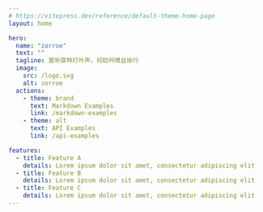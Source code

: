 ```yaml
---
# https://vitepress.dev/reference/default-theme-home-page
layout: home

hero:
  name: "zorroe"
  text: ""
  tagline: 莫听穿林打叶声，何妨吟啸且徐行
  image: 
    src: /logo.svg
    alt: zorroe
  actions:
    - theme: brand
      text: Markdown Examples
      link: /markdown-examples
    - theme: alt
      text: API Examples
      link: /api-examples

features:
  - title: Feature A
    details: Lorem ipsum dolor sit amet, consectetur adipiscing elit
  - title: Feature B
    details: Lorem ipsum dolor sit amet, consectetur adipiscing elit
  - title: Feature C
    details: Lorem ipsum dolor sit amet, consectetur adipiscing elit
---
```



